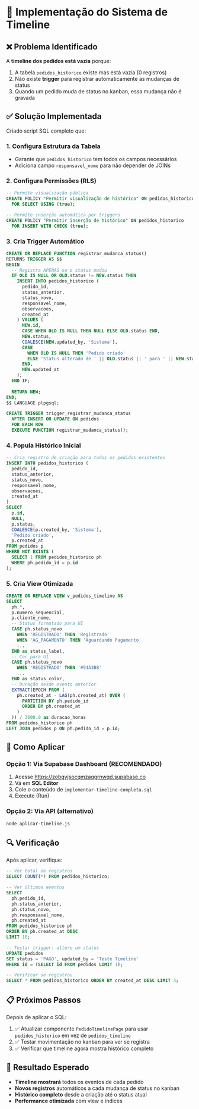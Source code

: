 # 🔧 Implementação do Sistema de Timeline

## ❌ Problema Identificado

A **timeline dos pedidos está vazia** porque:
1. A tabela `pedidos_historico` existe mas está vazia (0 registros)
2. Não existe **trigger** para registrar automaticamente as mudanças de status
3. Quando um pedido muda de status no kanban, essa mudança não é gravada

## ✅ Solução Implementada

Criado script SQL completo que:

### 1. **Configura Estrutura da Tabela**
- Garante que `pedidos_historico` tem todos os campos necessários
- Adiciona campo `responsavel_nome` para não depender de JOINs

### 2. **Configura Permissões (RLS)**
```sql
-- Permite visualização pública
CREATE POLICY "Permitir visualização de histórico" ON pedidos_historico
  FOR SELECT USING (true);

-- Permite inserção automática por triggers
CREATE POLICY "Permitir inserção de histórico" ON pedidos_historico
  FOR INSERT WITH CHECK (true);
```

### 3. **Cria Trigger Automático**
```sql
CREATE OR REPLACE FUNCTION registrar_mudanca_status()
RETURNS TRIGGER AS $$
BEGIN
  -- Registra APENAS se o status mudou
  IF OLD IS NULL OR OLD.status != NEW.status THEN
    INSERT INTO pedidos_historico (
      pedido_id,
      status_anterior,
      status_novo,
      responsavel_nome,
      observacoes,
      created_at
    ) VALUES (
      NEW.id,
      CASE WHEN OLD IS NULL THEN NULL ELSE OLD.status END,
      NEW.status,
      COALESCE(NEW.updated_by, 'Sistema'),
      CASE 
        WHEN OLD IS NULL THEN 'Pedido criado'
        ELSE 'Status alterado de ' || OLD.status || ' para ' || NEW.status
      END,
      NEW.updated_at
    );
  END IF;
  
  RETURN NEW;
END;
$$ LANGUAGE plpgsql;

CREATE TRIGGER trigger_registrar_mudanca_status
  AFTER INSERT OR UPDATE ON pedidos
  FOR EACH ROW
  EXECUTE FUNCTION registrar_mudanca_status();
```

### 4. **Popula Histórico Inicial**
```sql
-- Cria registro de criação para todos os pedidos existentes
INSERT INTO pedidos_historico (
  pedido_id,
  status_anterior,
  status_novo,
  responsavel_nome,
  observacoes,
  created_at
)
SELECT 
  p.id,
  NULL,
  p.status,
  COALESCE(p.created_by, 'Sistema'),
  'Pedido criado',
  p.created_at
FROM pedidos p
WHERE NOT EXISTS (
  SELECT 1 FROM pedidos_historico ph 
  WHERE ph.pedido_id = p.id
);
```

### 5. **Cria View Otimizada**
```sql
CREATE OR REPLACE VIEW v_pedidos_timeline AS
SELECT 
  ph.*,
  p.numero_sequencial,
  p.cliente_nome,
  -- Status formatado para UI
  CASE ph.status_novo
    WHEN 'REGISTRADO' THEN 'Registrado'
    WHEN 'AG_PAGAMENTO' THEN 'Aguardando Pagamento'
    ...
  END as status_label,
  -- Cor para UI
  CASE ph.status_novo
    WHEN 'REGISTRADO' THEN '#94A3B8'
    ...
  END as status_color,
  -- Duração desde evento anterior
  EXTRACT(EPOCH FROM (
    ph.created_at - LAG(ph.created_at) OVER (
      PARTITION BY ph.pedido_id 
      ORDER BY ph.created_at
    )
  )) / 3600.0 as duracao_horas
FROM pedidos_historico ph
LEFT JOIN pedidos p ON ph.pedido_id = p.id;
```

## 📝 Como Aplicar

### Opção 1: Via Supabase Dashboard (RECOMENDADO)
1. Acesse https://zobgyjsocqmzaggrnwqd.supabase.co
2. Vá em **SQL Editor**
3. Cole o conteúdo de `implementar-timeline-completa.sql`
4. Execute (Run)

### Opção 2: Via API (alternativo)
```bash
node aplicar-timeline.js
```

## 🔍 Verificação

Após aplicar, verifique:

```sql
-- Ver total de registros
SELECT COUNT(*) FROM pedidos_historico;

-- Ver últimos eventos
SELECT 
  ph.pedido_id,
  ph.status_anterior,
  ph.status_novo,
  ph.responsavel_nome,
  ph.created_at
FROM pedidos_historico ph
ORDER BY ph.created_at DESC
LIMIT 10;

-- Testar trigger: altere um status
UPDATE pedidos 
SET status = 'PAGO', updated_by = 'Teste Timeline' 
WHERE id = (SELECT id FROM pedidos LIMIT 1);

-- Verificar se registrou
SELECT * FROM pedidos_historico ORDER BY created_at DESC LIMIT 3;
```

## 📋 Próximos Passos

Depois de aplicar o SQL:

1. ✅ Atualizar componente `PedidoTimelinePage` para usar `pedidos_historico` em vez de `pedidos_timeline`
2. ✅ Testar movimentação no kanban para ver se registra
3. ✅ Verificar que timeline agora mostra histórico completo

## 🎯 Resultado Esperado

- **Timeline mostrará** todos os eventos de cada pedido
- **Novos registros** automáticos a cada mudança de status no kanban
- **Histórico completo** desde a criação até o status atual
- **Performance otimizada** com view e índices